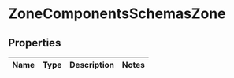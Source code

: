 # ZoneComponentsSchemasZone

## Properties
Name | Type | Description | Notes
------------ | ------------- | ------------- | -------------
